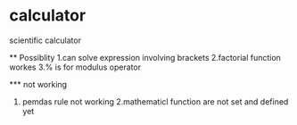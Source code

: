 # calculator
scientific calculator

** Possiblity 
1.can solve expression involving brackets
2.factorial function workes
3.% is for modulus operator

*** not working
1. pemdas rule not working 
2.mathematicl function are not set and defined yet
